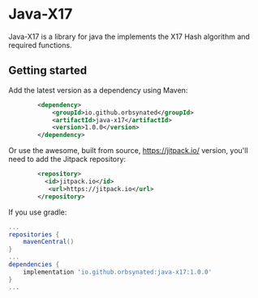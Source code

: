 # Java-X17

Java-X17 is a library for java the implements the X17 Hash algorithm and required functions.

## Getting started

Add the latest version as a dependency using Maven:
```xml
        <dependency>
            <groupId>io.github.orbsynated</groupId>
            <artifactId>java-x17</artifactId>
            <version>1.0.0</version>
        </dependency>
```

Or use the awesome, built from source, <https://jitpack.io/> version, you'll need to add the Jitpack repository:
```xml
        <repository>
          <id>jitpack.io</id>
           <url>https://jitpack.io</url>
        </repository>
```

If you use gradle:

```gradle
...
repositories {
    mavenCentral()
}
...
dependencies {
    implementation 'io.github.orbsynated:java-x17:1.0.0'
}
...
```